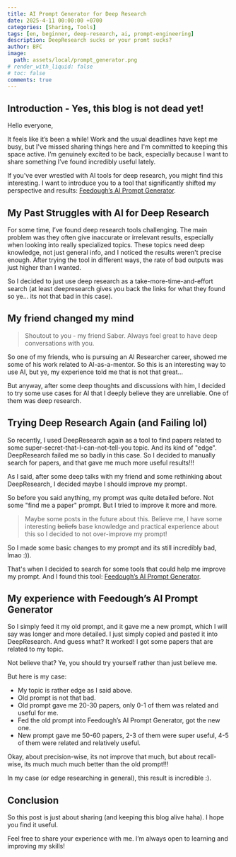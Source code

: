 ```yaml
---
title: AI Prompt Generator for Deep Research
date: 2025-4-11 00:00:00 +0700
categories: [Sharing, Tools]  
tags: [en, beginner, deep-research, ai, prompt-engineering] 
description: DeepResearch sucks or your promt sucks?
author: BFC
image:
  path: assets/local/prompt_generator.png
# render_with_liquid: false
# toc: false
comments: true
---
```


## Introduction - Yes, this blog is not dead yet!

Hello everyone,

It feels like it’s been a while! Work and the usual deadlines have kept me busy, but I've missed sharing things here and I'm committed to keeping this space active. I’m genuinely excited to be back, especially because I want to share something I’ve found incredibly useful lately.

If you've ever wrestled with AI tools for deep research, you might find this interesting. I want to introduce you to a tool that significantly shifted my perspective and results: [Feedough’s AI Prompt Generator](https://www.feedough.com/ai-prompt-generator/).

## My Past Struggles with AI for Deep Research

For some time, I’ve found deep research tools challenging. The main problem was they often give inaccurate or irrelevant results, especially when looking into really specialized topics. These topics need deep knowledge, not just general info, and I noticed the results weren't precise enough. After trying the tool in different ways, the rate of bad outputs was just higher than I wanted.

So I decided to just use deep research as a take-more-time-and-effort search (at least deepresearch gives you back the links for what they found so ye... its not that bad in this case).

## My friend changed my mind

> Shoutout to you - my friend Saber. Always feel great to have deep conversations with you.

So one of my friends, who is pursuing an AI Researcher career, showed me some of his work related to AI-as-a-mentor. So this is an interesting way to use AI, but ye, my experience told me that is not that great...

But anyway, after some deep thoughts and discussions with him, I decided to try some use cases for AI that I deeply believe they are unreliable. One of them was deep research.
## Trying Deep Research Again (and Failing lol)
So recently, I used DeepResearch again as a tool to find papers related to some super-secret-that-I-can-not-tell-you topic. And its kind of "edge". DeepResearch failed me so badly in this case. So I decided to manually search for papers, and that gave me much more useful results!!!

As I said, after some deep talks with my friend and some rethinking about DeepResearch, I decided maybe I should improve my prompt.

So before you said anything, my prompt was quite detailed before. Not some "find me a paper" prompt. But I tried to improve it more and more.

> Maybe some posts in the future about this. Believe me, I have some interesting ~~beliefs~~ base knowledge and practical experience about this so I decided to not over-improve my prompt!

So I made some basic changes to my prompt and its still incredibly bad, lmao :)).

That's when I decided to search for some tools that could help me improve my prompt. And I found this tool: [Feedough’s AI Prompt Generator](https://www.feedough.com/ai-prompt-generator/).

## My experience with Feedough’s AI Prompt Generator
So I simply feed it my old prompt, and it gave me a new prompt, which I will say was longer and more detailed. I just simply copied and pasted it into DeepResearch. And guess what? It worked! I got some papers that are related to my topic.

Not believe that? Ye, you should try yourself rather than just believe me.

But here is my case:

+ My topic is rather edge as I said above.
+ Old prompt is not that bad.
+ Old prompt gave me 20-30 papers, only 0-1 of them was related and useful for me.
+ Fed the old prompt into Feedough’s AI Prompt Generator, got the new one.
+ New prompt gave me 50-60 papers, 2-3 of them were super useful, 4-5 of them were related and relatively useful.

Okay, about precision-wise, its not improve that much, but about recall-wise, its much much much better than the old prompt!!!

In my case (or edge researching in general), this result is incredible :).

## Conclusion
So this post is just about sharing (and keeping this blog alive haha). I hope you find it useful.

Feel free to share your experience with me. I’m always open to learning and improving my skills!





